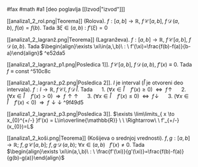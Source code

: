 #fax #math #a1 [deo poglavlja [[Izvod|"izvod"]]]
$\:$

[[analiza1_2_rol.png|Teorema]] (Rolova). $f:[a,\,b]\to \mathbb{R},\ f\,\mathcal{C}\,[a,\,b],\ f\,\mathcal{D}\,(a,\,b),\ f(a)=f(b).$
Tada $\exists \xi\in(a,\,b)\ : \ f'(\xi)=0$

[[analiza1_2_lagranž.png|Teorema]] (Lagranževa). $f:[a,\,b]\to \mathbb{R},\ f\,\mathcal{C}\,[a,\,b],\ f\,\mathcal{D}\,(a,\,b).$
Tada $\begin{align}\exists \xi\in(a,\,b)\ : \ f'(\xi)=\frac{f(b)-f(a)}{b-a}\end{align}$ ^e52da5

[[analiza1_2_lagranž_p1.png|Posledica 1]]. $f\,\mathcal{C}\,[a,\,b],\ f\,\mathcal{D}\,(a,\,b),\ f'(x)\equiv0.$
Tada $f\equiv \mathrm{const}$ ^510c8c

[[analiza1_2_lagranž_p2.png|Posledica 2]]. $I$ je interval ($\mathring I$ je otvoreni deo intervala). $f:I\to\mathbb{R},\ f\,\mathcal{C}\,I,\ f\,\mathcal{D}\,\mathring I$. Tada
$\quad$ 1\. $\big(\forall x\in\mathring I\quad f'(x)\geqslant0\big)\ \ \Leftrightarrow \ \ f\!\uparrow$
$\quad$ 2\. $\big(\forall x\in\mathring I\quad f'(x)>0\big)\ \ \Rightarrow \ \ f\!\uparrow\uparrow$
$\quad$ 3\. $\big(\forall x\in\mathring I\quad f'(x)\leqslant0\big)\ \ \Leftrightarrow \ \ f\!\downarrow$
$\quad$ 3\. $\big(\forall x\in\mathring I\quad f'(x)<0\big)\ \ \Rightarrow \ \ f\!\downarrow\downarrow$ ^9f49d5

[[analiza1_2_lagranž_p3.png|Posledica 3]]. $\exists \lim\limits_{ x \to x_{0}^{+/-} }f'(x) = L\in\overline{\mathbb{R}} \ \ \Rightarrow\ \ f'_{+/-}(x_{0})=L$

[[analiza1_2_koši.png|Teorema]] (Košijeva o srednjoj vrednosti).
$f,\,g:[a,\,b]\to\mathbb{R};\ f,\,g\,\mathcal{C}\,[a,\,b];\ f,\,g\,\mathcal{D}\,(a,\,b);$
$\forall x\in (a,\,b)\ \ \ f'(x)\ne 0.$
Tada $\begin{align}\exists \xi\in(a,\,b)\ : \ \frac{f'(\xi)}{g'(\xi)}=\frac{f(b)-f(a)}{g(b)-g(a)}\end{align}$
